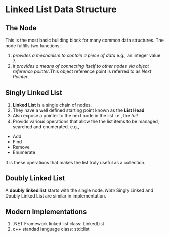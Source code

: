 # Linked List Data Structure

## The Node
This is the most basic building block for many common data structures. The node fulfills two functions:
1. _provides a mechanism to contain a piece of data_ e.g., an integer value 7.
2. _it provides a means of connecting itself to other nodes via object reference pointer_.This object reference point is referred to as _Next Pointer_.

## Singly Linked List
1. __Linked List__ is a single chain of nodes.
2. They have a well defined starting point known as the __List Head__
3. Also expose a pointer to the next node in the list i.e., the _tail_
4. Provids various operations that allow the the list items to be managed, searched and enumerated. e.g.,
* Add
* Find 
* Remove
* Enumerate

It is these operations that makes the list truly useful as a collection.

## Doubly Linked List
A __doubly linked list__ starts with the single node. _Note_ Singly Linked and Doubly Linked List are similar in implementation.

## Modern Implementations
1. .NET Framework  linked list class: LinkedList<T>
2. c++ standad language class: std::list<T>
